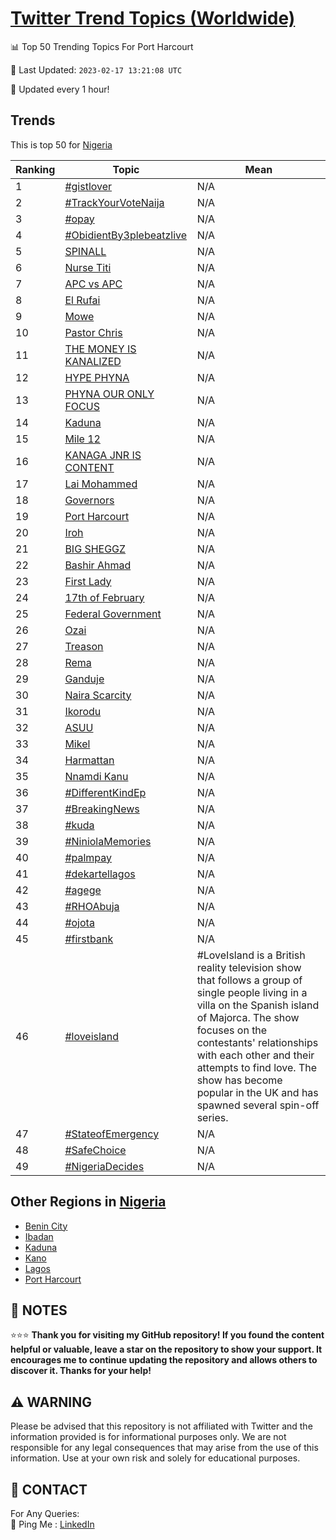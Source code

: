 [Twitter Trend Topics (Worldwide)](https://github.com/ErcinDedeoglu/Twitter-Trend-Topics)
==========


📊 Top 50 Trending Topics For Port Harcourt

📆 Last Updated: `2023-02-17 13:21:08 UTC`

🔧 Updated every 1 hour!


## Trends

This is top 50 for [Nigeria](</Nigeria>)

| Ranking | Topic | Mean |
| ------- | ------------ | ------------ |
| 1 | [#gistlover](http://twitter.com/search?q=%23gistlover) | N/A |
| 2 | [#TrackYourVoteNaija](http://twitter.com/search?q=%23TrackYourVoteNaija) | N/A |
| 3 | [#opay](http://twitter.com/search?q=%23opay) | N/A |
| 4 | [#ObidientBy3plebeatzlive](http://twitter.com/search?q=%23ObidientBy3plebeatzlive) | N/A |
| 5 | [SPINALL](http://twitter.com/search?q=SPINALL) | N/A |
| 6 | [Nurse Titi](http://twitter.com/search?q=Nurse+Titi) | N/A |
| 7 | [APC vs APC](http://twitter.com/search?q=APC+vs+APC) | N/A |
| 8 | [El Rufai](http://twitter.com/search?q=El+Rufai) | N/A |
| 9 | [Mowe](http://twitter.com/search?q=Mowe) | N/A |
| 10 | [Pastor Chris](http://twitter.com/search?q=Pastor+Chris) | N/A |
| 11 | [THE MONEY IS KANALIZED](http://twitter.com/search?q=THE+MONEY+IS+KANALIZED) | N/A |
| 12 | [HYPE PHYNA](http://twitter.com/search?q=HYPE+PHYNA) | N/A |
| 13 | [PHYNA OUR ONLY FOCUS](http://twitter.com/search?q=PHYNA+OUR+ONLY+FOCUS) | N/A |
| 14 | [Kaduna](http://twitter.com/search?q=Kaduna) | N/A |
| 15 | [Mile 12](http://twitter.com/search?q=Mile+12) | N/A |
| 16 | [KANAGA JNR IS CONTENT](http://twitter.com/search?q=KANAGA+JNR+IS+CONTENT) | N/A |
| 17 | [Lai Mohammed](http://twitter.com/search?q=Lai+Mohammed) | N/A |
| 18 | [Governors](http://twitter.com/search?q=Governors) | N/A |
| 19 | [Port Harcourt](http://twitter.com/search?q=Port+Harcourt) | N/A |
| 20 | [Iroh](http://twitter.com/search?q=Iroh) | N/A |
| 21 | [BIG SHEGGZ](http://twitter.com/search?q=BIG+SHEGGZ) | N/A |
| 22 | [Bashir Ahmad](http://twitter.com/search?q=Bashir+Ahmad) | N/A |
| 23 | [First Lady](http://twitter.com/search?q=First+Lady) | N/A |
| 24 | [17th of February](http://twitter.com/search?q=17th+of+February) | N/A |
| 25 | [Federal Government](http://twitter.com/search?q=Federal+Government) | N/A |
| 26 | [Ozai](http://twitter.com/search?q=Ozai) | N/A |
| 27 | [Treason](http://twitter.com/search?q=Treason) | N/A |
| 28 | [Rema](http://twitter.com/search?q=Rema) | N/A |
| 29 | [Ganduje](http://twitter.com/search?q=Ganduje) | N/A |
| 30 | [Naira Scarcity](http://twitter.com/search?q=Naira+Scarcity) | N/A |
| 31 | [Ikorodu](http://twitter.com/search?q=Ikorodu) | N/A |
| 32 | [ASUU](http://twitter.com/search?q=ASUU) | N/A |
| 33 | [Mikel](http://twitter.com/search?q=Mikel) | N/A |
| 34 | [Harmattan](http://twitter.com/search?q=Harmattan) | N/A |
| 35 | [Nnamdi Kanu](http://twitter.com/search?q=Nnamdi+Kanu) | N/A |
| 36 | [#DifferentKindEp](http://twitter.com/search?q=%23DifferentKindEp) | N/A |
| 37 | [#BreakingNews](http://twitter.com/search?q=%23BreakingNews) | N/A |
| 38 | [#kuda](http://twitter.com/search?q=%23kuda) | N/A |
| 39 | [#NiniolaMemories](http://twitter.com/search?q=%23NiniolaMemories) | N/A |
| 40 | [#palmpay](http://twitter.com/search?q=%23palmpay) | N/A |
| 41 | [#dekartellagos](http://twitter.com/search?q=%23dekartellagos) | N/A |
| 42 | [#agege](http://twitter.com/search?q=%23agege) | N/A |
| 43 | [#RHOAbuja](http://twitter.com/search?q=%23RHOAbuja) | N/A |
| 44 | [#ojota](http://twitter.com/search?q=%23ojota) | N/A |
| 45 | [#firstbank](http://twitter.com/search?q=%23firstbank) | N/A |
| 46 | [#loveisland](http://twitter.com/search?q=%23loveisland) | #LoveIsland is a British reality television show that follows a group of single people living in a villa on the Spanish island of Majorca. The show focuses on the contestants' relationships with each other and their attempts to find love. The show has become popular in the UK and has spawned several spin-off series. |
| 47 | [#StateofEmergency](http://twitter.com/search?q=%23StateofEmergency) | N/A |
| 48 | [#SafeChoice](http://twitter.com/search?q=%23SafeChoice) | N/A |
| 49 | [#NigeriaDecides](http://twitter.com/search?q=%23NigeriaDecides) | N/A |



## Other Regions in [Nigeria](</Nigeria>)

* [Benin City](</Nigeria/Benin City.md>)
* [Ibadan](</Nigeria/Ibadan.md>)
* [Kaduna](</Nigeria/Kaduna.md>)
* [Kano](</Nigeria/Kano.md>)
* [Lagos](</Nigeria/Lagos.md>)
* [Port Harcourt](</Nigeria/Port Harcourt.md>)



## 📝 NOTES

⭐⭐⭐ **Thank you for visiting my GitHub repository! If you found the content helpful or valuable, leave a star on the repository to show your support. It encourages me to continue updating the repository and allows others to discover it. Thanks for your help!**


## ⚠️ WARNING

Please be advised that this repository is not affiliated with Twitter and the information provided is for informational purposes only. We are not responsible for any legal consequences that may arise from the use of this information. Use at your own risk and solely for educational purposes.


## 📨 CONTACT

 For Any Queries:  
            🏓 Ping Me : [LinkedIn](https://www.linkedin.com/in/ercindedeoglu/)
